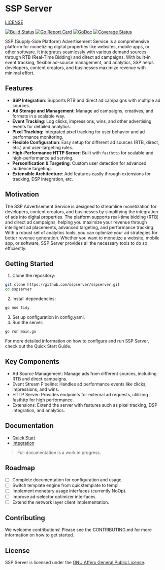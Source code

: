 # SSP Server

[LICENSE](LICENSE)

[![Build Status](https://github.com/sspserver/sspserver/workflows/Tests/badge.svg)](https://github.com/sspserver/sspserver/actions?workflow=Tests)
[![Go Report Card](https://goreportcard.com/badge/github.com/sspserver/sspserver)](https://goreportcard.com/report/github.com/sspserver/sspserver)
[![GoDoc](https://godoc.org/github.com/sspserver/sspserver?status.svg)](https://godoc.org/github.com/sspserver/sspserver)
[![Coverage Status](https://coveralls.io/repos/github/sspserver/sspserver/badge.svg)](https://coveralls.io/github/sspserver/sspserver)

SSP (Supply-Side Platform) Advertisement Service is a comprehensive platform for monetizing digital properties like websites, mobile apps, or other software. It integrates seamlessly with various demand sources through RTB (Real-Time Bidding) and direct ad campaigns. With built-in event tracking, flexible ad-source management, and analytics, SSP helps developers, content creators, and businesses maximize revenue with minimal effort.

## Features

- **SSP Integration**: Supports RTB and direct ad campaigns with multiple ad sources.
- **Ad Storage and Management**: Manage ad campaigns, creatives, and formats in a scalable way.
- **Event Tracking**: Log clicks, impressions, wins, and other advertising events for detailed analytics.
- **Pixel Tracking**: Integrated pixel tracking for user behavior and ad performance monitoring.
- **Flexible Configuration**: Easy setup for different ad sources (RTB, direct, etc.) and user-targeting rules.
- **High-Performance HTTP Server**: Built with `fasthttp` for scalable and high-performance ad serving.
- **Personification & Targeting**: Custom user detection for advanced audience targeting.
- **Extensible Architecture**: Add features easily through extensions for tracking, DSP integration, etc.

## Motivation

The SSP Advertisement Service is designed to streamline monetization for developers, content creators, and businesses by simplifying the integration of ads into digital properties. The platform supports real-time bidding (RTB) and direct ad campaigns, helping you maximize your revenue through intelligent ad placements, advanced targeting, and performance tracking. With a robust set of analytics tools, you can optimize your ad strategies for better revenue generation. Whether you want to monetize a website, mobile app, or software, SSP Server provides all the necessary tools to do so efficiently.

## Getting Started

1. Clone the repository:

```bash
git clone https://github.com/sspserver/sspserver.git
cd sspserver
```

2. Install dependencies:

```bash
go mod tidy
```

3. Set up configuration in config.yaml.
4. Run the server:

```bash
go run main.go
```

For more detailed information on how to configure and run SSP Server, check out the Quick Start Guide.

## Key Components

- Ad Source Management: Manage ads from different sources, including RTB and direct campaigns.
- Event Stream Pipeline: Handles ad performance events like clicks, impressions, and wins.
- HTTP Server: Provides endpoints for external ad requests, utilizing fasthttp for high performance.
- Extensions: Extend the server with features such as pixel tracking, DSP integration, and analytics.

## Documentation

- [Quick Start](docs/quick-start.md)
- [Integration](docs/integration.md)

> Full documentation is a work in progress.

## Roadmap

- [ ] Complete documentation for configuration and usage.
- [ ] Switch template engine from quicktemplate to templ.
- [ ] Implement monetary usage interfaces (currently NoOp).
- [ ] Improve ad-selector optimizer interfaces.
- [ ] Extend the network layer client implementation.

## Contributing

We welcome contributions! Please see the CONTRIBUTING.md for more information on how to get started.

## License

SSP Server is licensed under the [GNU Affero General Public License](LICENSE).
